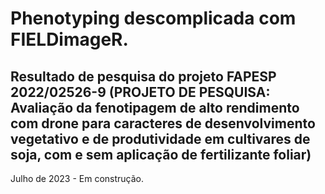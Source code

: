 # Phenotyping descomplicada com FIELDimageR.
## Resultado de pesquisa do projeto FAPESP 2022/02526-9 (PROJETO DE PESQUISA: Avaliação da fenotipagem de alto rendimento com drone para caracteres de desenvolvimento vegetativo e de produtividade em cultivares de soja, com e sem aplicação de fertilizante foliar)

Julho de 2023 - Em construção.

